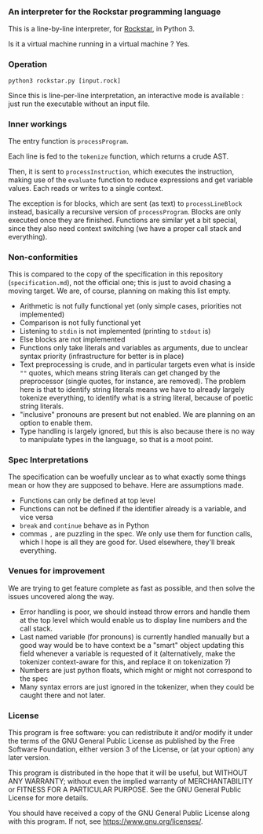 ### An interpreter for the Rockstar programming language

This is a line-by-line interpreter, for [Rockstar](https://github.com/dylanbeattie/rockstar/), in Python 3.

Is it a virtual machine running in a virtual machine ? Yes.


### Operation

`python3 rockstar.py [input.rock]`

Since this is line-per-line interpretation, an interactive mode is available : just run the executable without an input file.

### Inner workings

The entry function is `processProgram`.

Each line is fed to the `tokenize` function, which returns a crude AST.

Then, it is sent to `processInstruction`, which executes the instruction, making use of the `evaluate` function to reduce expressions and get variable values. Each reads or writes to a single context.

The exception is for blocks, which are sent (as text) to `processLineBlock` instead, basically a recursive version of `processProgram`. Blocks are only executed once they are finished. Functions are similar yet a bit special, since they also need context switching (we have a proper call stack and everything).

### Non-conformities

This is compared to the copy of the specification in this repository (`specification.md`), not the official one; this is just to avoid chasing a moving target. We are, of course, planning on making this list empty.

 - Arithmetic is not fully functional yet (only simple cases, priorities not implemented)
 - Comparison is not fully functional yet
 - Listening to `stdin` is not implemented (printing to `stdout` is)
 - Else blocks are not implemented
 - Functions only take literals and variables as arguments, due to unclear syntax priority (infrastructure for better is in place)
 - Text preprocessing is crude, and in particular targets even what is inside `""` quotes, which means string literals can get changed by the preprocessor (single quotes, for instance, are removed). The problem here is that to identify string literals means we have to already largely tokenize everything, to identify what is a string literal, because of poetic string literals.
 - "inclusive" pronouns are present but not enabled. We are planning on an option to enable them.
 - Type handling is largely ignored, but this is also because there is no way to manipulate types in the language, so that is a moot point.

### Spec Interpretations

The specification can be woefully unclear as to what exactly some things mean or how they are supposed to behave. Here are assumptions made.

 - Functions can only be defined at top level
 - Functions can not be defined if the identifier already is a variable, and vice versa
 - `break` and `continue` behave as in Python
 - commas `,` are puzzling in the spec. We only use them for function calls, which I hope is all they are good for. Used elsewhere, they'll break everything.

### Venues for improvement

We are trying to get feature complete as fast as possible, and then solve the issues uncovered along the way.

 - Error handling is poor, we should instead throw errors and handle them at the top level which would enable us to display line numbers and the call stack.
 - Last named variable (for pronouns) is currently handled manually but a good way would be to have context be a "smart" object updating this field whenever a variable is requested of it (alternatively, make the tokenizer context-aware for this, and replace it on tokenization ?)
 - Numbers are just python floats, which might or might not correspond to the spec
 - Many syntax errors are just ignored in the tokenizer, when they could be caught there and not later.
 
### License

This program is free software: you can redistribute it and/or modify it under the terms of the GNU General Public License as published by the Free Software Foundation, either version 3 of the License, or (at your option) any later version.

This program is distributed in the hope that it will be useful, but WITHOUT ANY WARRANTY; without even the implied warranty of MERCHANTABILITY or FITNESS FOR A PARTICULAR PURPOSE.  See the GNU General Public License for more details.

You should have received a copy of the GNU General Public License along with this program.  If not, see <https://www.gnu.org/licenses/>.
